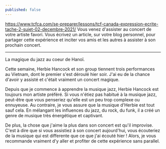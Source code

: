 ```yaml
---
published: false
---
```

https://www.tcfca.com/se-preparer/lessons/tcf-canada-expression-ecrite-tache-2-sujet-02-decembre-2021/
Vous venez d'assister au concert de votre artiste favori. Vous écrivez un article, sur votre blog personnel, pour partager cette expérience et inciter vos amis et les autres à assister à son prochain concert.

---
La magique du jazz au coeur de Hanoï.

Cette semaine, Herbie Hancock et son group tiennent trois performances au Vietnam, dont le premier s'est déroulé hier soir. J'ai eu de la chance d'avoir y assisté et c'était vraiment un concert magique.

Depuis que je commence à apprendre la musique jazz, Herbie Hancock est toujours mon artiste préféré. Si vous n'étiez pas habitué à la musique jazz, peut-être que vous penseriez qu'elle est un peu trop complexe ou ennuyeuse. Au contraire, je vous assure que la musique d'Herbie est tout sauf cela. En mélangant les influences du jazz, du rock, du funk, il a créé un genre de musique très énergétique et captivant.

De plus, la chose que j'aime la plus dans son concert est qu'il improvise. C'est à dire que si vous assistiez à son concert aujourd'hui, vous écouteriez de la musique qui est differente que ce que j'ai écouté hier ! Alors, je vous recommande vraiment d'y aller et profiter de cette expérience sans parallel.